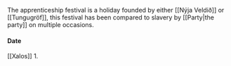 The apprenticeship festival is a holiday founded by either [[Nýja Veldið]] or [[Tungugröf]], this festival has been compared to slavery by [[Party|the party]] on multiple occasions.
#### Date
[[Xalos]] 1.
